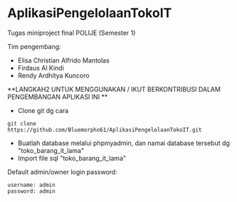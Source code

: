 # AplikasiPengelolaanTokoIT
Tugas miniproject final POLIJE (Semester 1)

Tim pengembang:
- Elisa Christian Alfrido Mantolas
- Firdaus Al Kindi
- Rendy Ardhitya Kuncoro

**LANGKAH2 UNTUK MENGGUNAKAN / IKUT BERKONTRIBUSI DALAM PENGEMBANGAN APLIKASI INI **
- Clone git dg cara

```
git clone https://github.com/Bluemorpho61/AplikasiPengelolaanTokoIT.git
```
- Buatlah database melalui phpmyadmin, dan namai database tersebut dg "toko_barang_it_lama"
- Import file sql "toko_barang_it_lama"

Default admin/owner login password:
```
username: admin
password: admin
```

